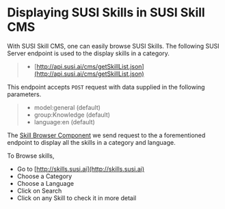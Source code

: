 # Displaying SUSI Skills in SUSI Skill CMS

 With SUSI Skill CMS, one can easily browse SUSI Skills. The following SUSI Server endpoint is used to the display skills in a category.

  >- [http://api.susi.ai/cms/getSkillList.json](http://api.susi.ai/cms/getSkillList.json)

This endpoint accepts `POST` request with data supplied in the following parameters.

   >- model:general (default)
   >- group:Knowledge (default)
   >- language:en (default)

The [Skill Browser Component](https://github.com/fossasia/susi_skill_cms/tree/master/src/components/BrowseSkill) we send request to the a forementioned endpoint to display all the skills in a category and language.

To Browse skills,
- Go to [http://skills.susi.ai](http://skills.susi.ai)
- Choose a Category
- Choose a Language 
- Click on Search
- Click on any Skill to check it in more detail 

